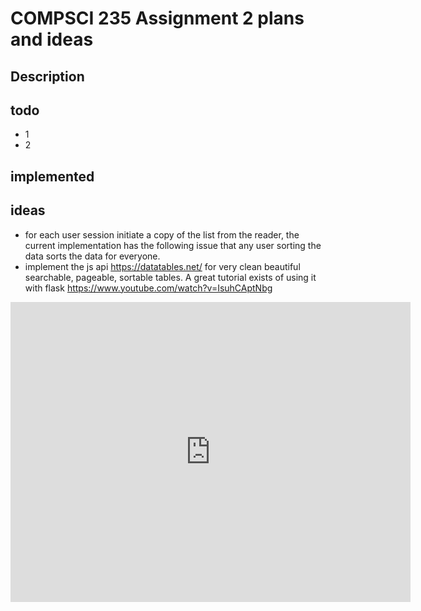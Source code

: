 # COMPSCI 235 Assignment 2 plans and ideas


## Description


## todo
* 1
* 2




## implemented


## ideas
* for each user session initiate a copy of the list from the reader, the current implementation has the
following issue that any user sorting the data sorts the data for everyone.
* implement the js api https://datatables.net/ for very clean beautiful searchable, pageable, sortable tables. 
A great tutorial exists of using it with flask https://www.youtube.com/watch?v=IsuhCAptNbg

<iframe width="640" height="480" src="https://www.youtube.com/watch?v=IsuhCAptNbg" frameborder="0" allow="autoplay; encrypted-media" allowfullscreen>
</iframe>